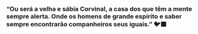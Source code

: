 ### “Ou será a velha e sábia Corvinal, a casa dos que têm a mente sempre alerta. Onde os homens de grande espírito e saber sempre encontrarão companheiros seus iguais.” 🐦‍⬛

<!--
**gabrielolavo3/gabrielolavo3** is a ✨ _special_ ✨ repository because its `README.md` (this file) appears on your GitHub profile.

Here are some ideas to get you started:

- 🔭 I’m currently working on ...
- 🌱 I’m currently learning ...
- 👯 I’m looking to collaborate on ...
- 🤔 I’m looking for help with ...
- 💬 Ask me about ...
- 📫 How to reach me: ...
- 😄 Pronouns: ...
- ⚡ Fun fact: ...
-->
